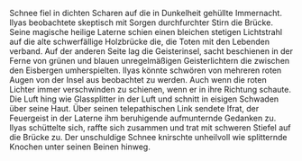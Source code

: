 Schnee fiel in dichten Scharen auf die in Dunkelheit gehüllte Immernacht. Ilyas beobachtete skeptisch mit Sorgen durchfurchter Stirn die Brücke. Seine magische heilige Laterne schien einen bleichen stetigen Lichtstrahl auf die alte schwerfällige Holzbrücke die, die Toten mit den Lebenden verband. Auf der anderen Seite lag die Geisterinsel, sacht beschienen in der Ferne von grünen und blauen unregelmäßigen Geisterlichtern die zwischen den Eisbergen umherspielten. Ilyas könnte schwören von mehreren roten Augen von der Insel aus beobachtet zu werden. Auch wenn die roten Lichter immer verschwinden zu schienen, wenn er in ihre Richtung schaute. Die Luft hing wie Glassplitter in der Luft und schnitt in eisigen Schwaden über seine Haut.
Über seinen telepathischen Link sendete Ifrat, der Feuergeist in der Laterne ihm beruhigende aufmunternde Gedanken zu.
Ilyas schüttelte sich, raffte sich zusammen und trat mit schweren Stiefel auf die Brücke zu. Der unschuldige Schnee knirschte unheilvoll wie splitternde Knochen unter seinen Beinen hinweg.